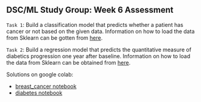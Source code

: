 ## DSC/ML Study Group: Week 6 Assessment
`Task 1`: Build a classification model that predicts whether a patient has cancer or  not based on the given data. Information on how to load the data from Sklearn can be gotten from [here](https://www.google.com/url?q=https://www.google.com/url?q%3Dhttps://scikit-learn.org/stable/modules/generated/sklearn.datasets.load_breast_cancer.html%2523sklearn.datasets.load_breast_cancer%26amp;sa%3DD%26amp;source%3Deditors%26amp;ust%3D1614985361457000%26amp;usg%3DAOvVaw3l1Ye_6oLSHPVi8ooQdYEZ&sa=D&source=editors&ust=1614985361467000&usg=AOvVaw1uprq8u7MbhiAq7oM43aMg).

`Task 2`: Build a regression model that predicts the quantitative measure of diabetics progression one year after baseline. Information on how to load the data from Sklearn can be obtained from [here](https://www.google.com/url?q=https://www.google.com/url?q%3Dhttps://scikit-learn.org/stable/modules/generated/sklearn.datasets.load_diabetes.html%2523sklearn.datasets.load_diabetes%26amp;sa%3DD%26amp;source%3Deditors%26amp;ust%3D1614985361458000%26amp;usg%3DAOvVaw2aV0SbWWzsXM6XD7kSTLEw&sa=D&source=editors&ust=1614985361467000&usg=AOvVaw24vGPe23NiamXzg8TI02ML).

Solutions on google colab:
- [breast_cancer notebook](https://colab.research.google.com/drive/1EPzkM7HoWwB6hVC5Gz-U8Rs8KRrExBXa?usp=sharing)
- [diabetes notebook](https://colab.research.google.com/drive/1UXDiNyoM7FSDAPcdRw233guQsrfa7kCx?usp=sharing)
